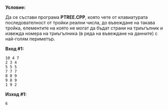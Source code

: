 **Условие:**

Да се състави програма **PTREE.CPP**, която чете от клавиатурата последователност от тройки реални числа, до въвеждане на такава тройка, елементите на която не могат да бъдат страни на триъгълник и извежда номера на триъгълника (в реда на въвеждане на данните) с най-голям периметър.

**Вход #1:**

	10 4 7
	2 3 4
	5 5 5
	7 7 7
	8 8 9
	9 8 9
	1 9 2

**Изход #1:**

	6